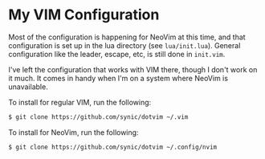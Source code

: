 # My VIM Configuration

Most of the configuration is happening for NeoVim at this time, and that
configuration is set up in the lua directory (see `lua/init.lua`). General
configuration like the leader, escape, etc, is still done in `init.vim`.

I've left the configuration that works with VIM there, though I don't work on
it much. It comes in handy when I'm on a system where NeoVim is unavailable.

To install for regular VIM, run the following:

```bash
$ git clone https://github.com/synic/dotvim ~/.vim
```

To install for NeoVim, run the following:

```bash
$ git clone https://github.com/synic/dotvim ~/.config/nvim
```
